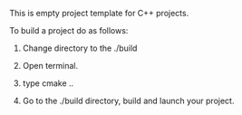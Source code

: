 This is empty project template for C++ projects.


To build a project do as follows:

1. Change directory to the ./build

2. Open terminal.

3. type 
cmake ..

4. Go to the ./build directory, build and launch your project.




